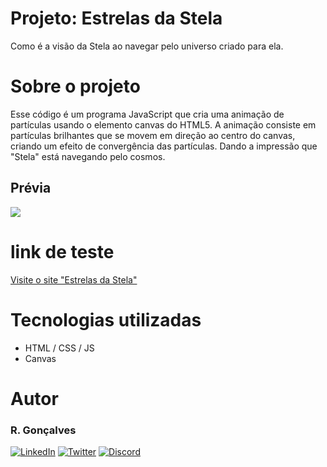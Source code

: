 # Projeto: Estrelas da Stela

Como é a visão da Stela ao navegar pelo universo criado para ela.

# Sobre o projeto

Esse código é um programa JavaScript que cria uma animação de partículas usando o elemento canvas do HTML5. A animação consiste em partículas brilhantes que se movem em direção ao centro do canvas, criando um efeito de convergência das partículas. Dando a impressão que "Stela" está navegando pelo cosmos.

## Prévia

<img src="./estrelas-da-stela.gif">

# link de teste
[Visite o site "Estrelas da Stela"](https://estrelas-da-stela.netlify.app/ "Clique aqui para visitar o site Estrelas da Stela")

# Tecnologias utilizadas

- HTML / CSS / JS
- Canvas

# Autor

### R. Gonçalves

[![LinkedIn](https://img.shields.io/badge/LinkedIn-0077B5?style=for-the-badge&logo=linkedin&logoColor=white)](https://www.linkedin.com/in/rgoncalves-sp/)
[![Twitter](https://img.shields.io/badge/Twitter-1DA1F2?style=for-the-badge&logo=twitter&logoColor=white)](https://twitter.com/unfav_ri)
[![Discord](https://img.shields.io/badge/Discord-7289DA?style=for-the-badge&logo=discord&logoColor=white)](https://discord.com/users/210427541956198400)

